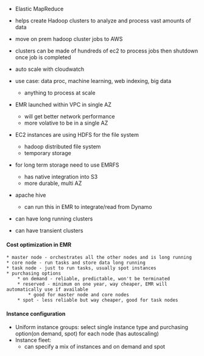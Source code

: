* Elastic MapReduce
* helps create Hadoop clusters to analyze and process vast amounts of data
* move on prem hadoop cluster jobs to AWS
* clusters can be made of hundreds of ec2 to process jobs then shutdown once job is completed
 * auto scale with cloudwatch
 * use case: data proc, machine learning, web indexing, big data
    * anything to process at scale

* EMR launched within VPC in single AZ
    * will get better network performance
    * more volative to be in a single AZ
* EC2 instances are using HDFS for the file system
    * hadoop distributed file system
    * temporary storage
* for long term storage need to use EMRFS
    * has native integration into S3
    * more durable, multi AZ

* apache hive
    * can run this in EMR to integrate/read from Dynamo


* can have long running clusters
* can have transient clusters


#### Cost optimization in EMR
    * master node - orchestrates all the other nodes and is long running
    * core node - run tasks and store data long running
    * task node - just to run tasks, usually spot instances
    * purchasing options
        * on demand - reliable, predictable, won't be terminated
        * reserved - minimum on one year, way cheaper, EMR will automatically use if available
            * good for master node and core nodes
        * spot - less reliable but way cheaper, good for task nodes

#### Instance configuration
* Uniform instance groups: select single instance type and purchasing option(on demand, spot) for each node (has autoscaling)
* Instance fleet: 
    * can specify a mix of instances and on demand and spot 